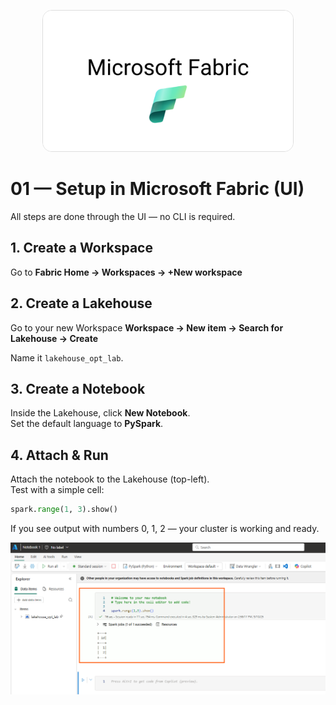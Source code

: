 <p align="center">
  <img src="img/fabrixx.png" alt="Fabric" width="400" style="border-radius: 15px; border: 1px solid #ddd;"/>
</p>


# 01 — Setup in Microsoft Fabric (UI)

All steps are done through the UI — no CLI is required.

## 1. Create a Workspace
Go to **Fabric Home → Workspaces → +New workspace**  

## 2. Create a Lakehouse
Go to your new Workspace **Workspace → New item → Search for Lakehouse → Create**  

Name it `lakehouse_opt_lab`.

## 3. Create a Notebook
Inside the Lakehouse, click **New Notebook**.  
Set the default language to **PySpark**.

## 4. Attach & Run
Attach the notebook to the Lakehouse (top-left).  
Test with a simple cell:

```python
spark.range(1, 3).show()
```

If you see output with numbers 0, 1, 2 — your cluster is working and ready.

![Setup](img/setup1.png)
